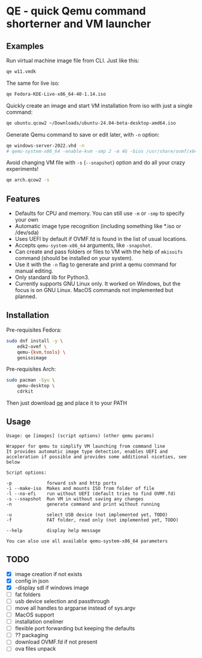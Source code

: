 # QE - quick Qemu command shorterner and VM launcher

## Examples

Run virtual machine image file from CLI. Just like this:
```bash
qe w11.vmdk
```

The same for live iso:
```bash
qe Fedora-KDE-Live-x86_64-40-1.14.iso
```

Quickly create an image and start VM installation from iso with just a single command:
```bash
qe ubuntu.qcow2 ~/Downloads/ubuntu-24.04-beta-desktop-amd64.iso
```

Generate Qemu command to save or edit later, with `-n` option:
```bash
qe windows-server-2022.vhd -n
# qemu-system-x86_64 -enable-kvm -smp 2 -m 4G -bios /usr/share/ovmf/x64/OVMF.fd -drive file=windows-server-2022.vpc,format=qcow2,index=0,media=disk -display sdl
```

Avoid changing VM file with `-s` (`--snapshot`) option and do all your crazy experiments!
```bash
qe arch.qcow2 -s
```

## Features

- Defaults for CPU and memory. You can still use `-m` or `-smp` to specify your own
- Automatic image type recognition (including something like *.iso or /dev/sda)
- Uses UEFI by default if OVMF.fd is found in the list of usual locations.
- Accepts `qemu-system-x86_64` arguments, like `-snapshot`.
- Can create and pass folders or files to VM with the help of `mkisoifs` command (should be installed on your system).
- Use it with the `-n` flag to generate and print a qemu command for manual editing.
- Only standard lib for Python3.
- Currently supports GNU Linux only. It worked on Windows, but the focus is on GNU Linux. MacOS commands not implemented but planned.

## Installation

Pre-requisites Fedora:
```bash
sudo dnf install -y \
    edk2-ovmf \
    qemu-{kvm,tools} \
    genisoimage
```

Pre-requisites Arch:
```bash
sudo pacman -Syu \
    qemu-desktop \
    cdrkit
```

Then just download [qe](./qe) and place it to your PATH

## Usage

```
Usage: qe [images] (script options) (other qemu params)

Wrapper for qemu to simplify VM launching from command line
It provides automatic image type detection, enables UEFI and acceleration if possible and provides some additional niceties, see below

Script options:

-p             forward ssh and http ports
-i --make-iso  Makes and mounts ISO from folder of file
-l --no-efi    run without UEFI (default tries to find OVMF.fd)
-s --snapshot  Run VM in without saving any changes
-n             generate command and print without running

-u             select USB device (not implemented yet, TODO)
-f             FAT folder, read only (not implemented yet, TODO)

--help         display help message

You can also use all available qemu-system-x86_64 parameters
```

## TODO

- [x] image creation if not exists
- [x] config in json
- [x] -display sdl if windows image
- [ ] fat folders
- [ ] usb device selection and passthrough
- [ ] move all handles to argparse instead of sys.argv
- [ ] MacOS support
- [ ] installation oneliner
- [ ] flexible port forwarding but keeping the defaults
- [ ] ?? packaging
- [ ] download OVMF.fd if not present
- [ ] ova files unpack
